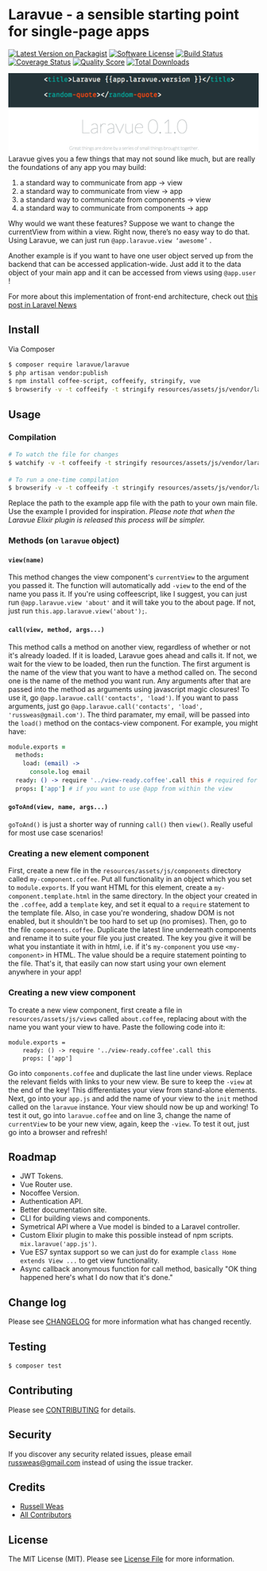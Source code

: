 # Laravue - a sensible starting point for single-page apps

[![Latest Version on Packagist][ico-version]][link-packagist]
[![Software License][ico-license]](LICENSE.md)
[![Build Status][ico-travis]][link-travis]
[![Coverage Status][ico-scrutinizer]][link-scrutinizer]
[![Quality Score][ico-code-quality]][link-code-quality]
[![Total Downloads][ico-downloads]][link-downloads]

![Laravue](img.png)
Laravue gives you a few things that may not sound like much, but are really the foundations of any app you may build:

1. a standard way to communicate from app -> view
2. a standard way to communicate from view -> app
3. a standard way to communicate from components -> view
4. a standard way to communicate from components -> app

Why would we want these features? Suppose we want to change the currentView from within a view. Right now, there’s no easy way to do that. Using Laravue, we can just run `@app.laravue.view ‘awesome’` .

Another example is if you want to have one user object served up from the backend that can be accessed application-wide. Just add it to the data object of your main app and it can be accessed from views using `@app.user` !

For more about this implementation of front-end architecture, check out [this post in Laravel News](https://medium.com/laravel-news/advanced-front-end-setup-with-vue-js-laravel-e9fbd7e89fe2)

## Install

Via Composer

``` bash
$ composer require laravue/laravue
$ php artisan vendor:publish
$ npm install coffee-script, coffeeify, stringify, vue
$ browserify -v -t coffeeify -t stringify resources/assets/js/vendor/lara-league/laravue/example/app.js -o public/bundle.js
```

## Usage
### Compilation
``` bash
# To watch the file for changes
$ watchify -v -t coffeeify -t stringify resources/assets/js/vendor/lara-league/laravue/example/app.js -o public/bundle.js

# To run a one-time compilation
$ browserify -v -t coffeeify -t stringify resources/assets/js/vendor/lara-league/laravue/example/app.js -o public/bundle.js
```
Replace the path to the example app file with the path to your own main file. Use the example I provided for inspiration.
*Please note that when the Laravue Elixir plugin is released this process will be simpler.*

### Methods (on `laravue` object)
#### `view(name)`
This method changes the view component's `currentView` to the argument you passed it. The function will automatically add `-view` to the end of the name you pass it. If you're using coffeescript, like I suggest, you can just run `@app.laravue.view 'about'` and it will take you to the about page. If not, just run `this.app.laravue.view('about');`.

#### `call(view, method, args...)`
This method calls a method on another view, regardless of whether or not it's already loaded. If it is loaded, Laravue goes ahead and calls it. If not, we wait for the view to be loaded, then run the function. The first argument is the name of the view that you want to have a method called on. The second one is the name of the method you want run. Any arguments after that are passed into the method as arguments using javascript magic closures! To use it, go `@app.laravue.call('contacts', 'load')`. If you want to pass arguments, just go `@app.laravue.call('contacts', 'load', 'russweas@gmail.com')`. The third paramater, my email, will be passed into the `load()` method on the contacs-view component. For example, you might have:
``` coffeescript
module.exports =
  methods:
    load: (email) ->
      console.log email
  ready: () -> require '../view-ready.coffee'.call this # required for laravue to work
  props: ['app'] # if you want to use @app from within the view
```
#### `goToAnd(view, name, args...)`
`goToAnd()` is just a shorter way of running `call()` then `view()`. Really useful for most use case scenarios!

### Creating a new element component
First, create a new file in the `resources/assets/js/components` directory called `my-component.coffee`. Put all functionality in an object which you set to `module.exports`. If you want HTML for this element, create a `my-component.template.html` in the same directory. In the object your created in the `.coffee`, add a `template` key, and set it equal to a `require` statement to the template file. Also, in case you're wondering, shadow DOM is not enabled, but it shouldn't be too hard to set up (no promises). Then, go to the file `components.coffee`. Duplicate the latest line underneath components and rename it to suite your file you just created. The key you give it will be what you instantiate it with in html, i.e. if it's `my-component` you use `<my-component>` in HTML. The value should be a require statement pointing to the file. That's it, that easily can now start using your own element anywhere in your app!

### Creating a new view component
To create a new view component, first create a file in `resources/assets/js/views` called `about.coffee`, replacing about with the name you want your view to have. Paste the following code into it:
```
module.exports =
    ready: () -> require '../view-ready.coffee'.call this
    props: ['app']
```
Go into `components.coffee` and duplicate the last line under views. Replace the relevant fields with links to your new view. Be sure to keep the `-view` at the end of the key! This differentiates your view from stand-alone elements. Next, go into your `app.js` and add the name of your view to the `init` method called on the `laravue` instance. Your view should now be up and working! To test it out, go into `laravue.coffee` and on line 3, change the name of `currentView` to be your new view, again, keep the `-view`. To test it out, just go into a browser and refresh!

## Roadmap
- JWT Tokens.
- Vue Router use.
- Nocoffee Version.
- Authentication API.
- Better documentation site.
- CLI for building views and components.
- Symetrical API where a Vue model is binded to a Laravel controller.
- Custom Elixir plugin to make this possible instead of npm scripts. `mix.laravue('app.js')`.
- Vue ES7 syntax support so we can just do for example `class Home extends View ...` to get view functionality.
- Async callback anonymous function for call method, basically "OK thing happened here's what I do now that it's done."

## Change log

Please see [CHANGELOG](CHANGELOG.md) for more information what has changed recently.

## Testing

``` bash
$ composer test
```

## Contributing

Please see [CONTRIBUTING](CONTRIBUTING.md) for details.

## Security

If you discover any security related issues, please email russweas@gmail.com instead of using the issue tracker.

## Credits

- [Russell Weas][link-author]
- [All Contributors][link-contributors]

## License

The MIT License (MIT). Please see [License File](LICENSE.md) for more information.

[ico-version]: https://img.shields.io/packagist/v/league/laravue.svg?style=flat-square
[ico-license]: https://img.shields.io/badge/license-MIT-brightgreen.svg?style=flat-square
[ico-travis]: https://img.shields.io/travis/thephpleague/laravue/master.svg?style=flat-square
[ico-scrutinizer]: https://img.shields.io/scrutinizer/coverage/g/thephpleague/laravue.svg?style=flat-square
[ico-code-quality]: https://img.shields.io/scrutinizer/g/thephpleague/laravue.svg?style=flat-square
[ico-downloads]: https://img.shields.io/packagist/dt/league/laravue.svg?style=flat-square

[link-packagist]: https://packagist.org/packages/laravue/laravue
[link-travis]: https://travis-ci.org/thephpleague/laravue
[link-scrutinizer]: https://scrutinizer-ci.com/g/thephpleague/laravue/code-structure
[link-code-quality]: https://scrutinizer-ci.com/g/thephpleague/laravue
[link-downloads]: https://packagist.org/packages/laravue/laravue
[link-author]: https://github.com/rweas
[link-contributors]: ../../contributors
